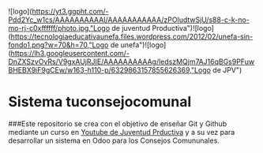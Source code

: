 ![logo](https://yt3.ggpht.com/-Pdd2Yc_w1cs/AAAAAAAAAAI/AAAAAAAAAAA/zPOludtwSjU/s88-c-k-no-mo-rj-c0xffffff/photo.jpg,"Logo de juventud Productiva")![logo](https://tecnologiaeducativaunefa.files.wordpress.com/2012/02/unefa-sin-fondo1.png?w=70&h=70,"Logo de unefa")![logo](https://lh3.googleusercontent.com/-DnZXSzvOvRs/V9gxAUjRJIE/AAAAAAAAAAg/ledszMQjm7AJ16qBGs9PFuwBHEBX9iF9gCEw/w163-h110-p/6329863157855626369,"Logo de JPV")
# Sistema tuconsejocomunal
###Este repositorio se crea con el objetivo de enseñar Git y Github mediante un curso en  [Youtube de Juventud Prductiva](https://www.youtube.com/playlist?list=PLZHhaK4KCZZwAak-U_3aEuAdnnY7vW7Bk) y a su vez para desarrollar un sistema en Odoo para	 los Consejos Comununales.
